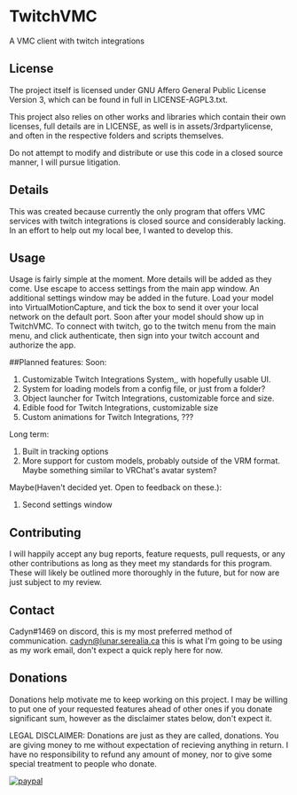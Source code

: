 # TwitchVMC
A VMC client with twitch integrations

## License
The project itself is licensed under GNU Affero General Public License Version 3, which can be found in full in LICENSE-AGPL3.txt.

This project also relies on other works and libraries which contain their own licenses, full details are in LICENSE, as well is in assets/3rdpartylicense, and often in the respective folders and scripts themselves.

Do not attempt to modify and distribute or use this code in a closed source manner, I will pursue litigation.

## Details
This was created because currently the only program that offers VMC services with twitch integrations is closed source and considerably lacking. In an effort to help out my local bee, I wanted to develop this.

## Usage
Usage is fairly simple at the moment. More details will be added as they come.
Use escape to access settings from the main app window. An additional settings window may be added in the future.
Load your model into VirtualMotionCapture, and tick the box to send it over your local network on the default port. Soon after your model should show up in TwitchVMC.
To connect with twitch, go to the twitch menu from the main menu, and click authenticate, then sign into your twitch account and authorize the app.

##Planned features:
Soon:
1. Customizable Twitch Integrations System,, with hopefully usable UI.
2. System for loading models from a config file, or just from a folder?
3. Object launcher for Twitch Integrations, customizable force and size.
4. Edible food for Twitch Integrations, customizable size
5. Custom animations for Twitch Integrations, ???

Long term:
1. Built in tracking options 
2. More support for custom models, probably outside of the VRM format. Maybe something similar to VRChat's avatar system?

Maybe(Haven't decided yet. Open to feedback on these.):
1. Second settings window

## Contributing
I will happily accept any bug reports, feature requests, pull requests, or any other contributions as long as they meet my standards for this program. These will likely be outlined more thoroughly in the future, but for now are just subject to my review.

## Contact
Cadyn#1469 on discord, this is my most preferred method of communication.
cadyn@lunar.serealia.ca this is what I'm going to be using as my work email, don't expect a quick reply here for now.

## Donations
Donations help motivate me to keep working on this project. I may be willing to put one of your requested features ahead of other ones if you donate significant sum, however as the disclaimer states below, don't expect it.

LEGAL DISCLAIMER: Donations are just as they are called, donations. You are giving money to me without expectation of recieving anything in return. I have no responsibility to refund any amount of money, nor to give some special treatment to people who donate.

[![paypal](https://www.paypalobjects.com/en_US/i/btn/btn_donateCC_LG.gif)](https://www.paypal.com/donate?business=3NEU6BDLYLQR8&no_recurring=0&item_name=TwitchVMC+Development&currency_code=USD)
